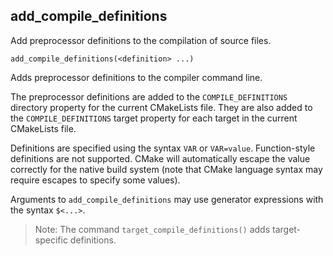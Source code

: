 ## add_compile_definitions

Add preprocessor definitions to the compilation of source files.

```
add_compile_definitions(<definition> ...)
```

Adds preprocessor definitions to the compiler command line.

The preprocessor definitions are added to the `COMPILE_DEFINITIONS` directory property for the current CMakeLists file. They are also added to the `COMPILE_DEFINITIONS` target property for each target in the current CMakeLists file.

Definitions are specified using the syntax `VAR` or `VAR=value`. Function-style definitions are not supported. CMake will automatically escape the value correctly for the native build system (note that CMake language syntax may require escapes to specify some values).

Arguments to `add_compile_definitions` may use generator expressions with the syntax `$<...>`.

> Note: The command `target_compile_definitions()` adds target-specific definitions.
